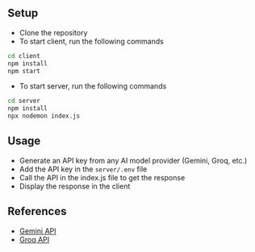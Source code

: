 ## Setup
- Clone the repository
- To start client, run the following commands
```bash
cd client
npm install
npm start
```
- To start server, run the following commands
```bash
cd server
npm install
npx nodemon index.js
```

## Usage
- Generate an API key from any AI model provider (Gemini, Groq, etc.)
- Add the API key in the `server/.env` file
- Call the API in the index.js file to get the response
- Display the response in the client

## References
- [Gemini API](https://ai.google.dev/gemini-api/docs)
- [Groq API](https://console.groq.com/docs/quickstart)